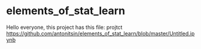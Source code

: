 # elements_of_stat_learn

Hello everyone, this project has this file: projtct https://github.com/antonitsin/elements_of_stat_learn/blob/master/Untitled.ipynb

